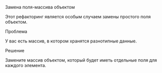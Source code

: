 Замена поля-массива объектом

Этот рефакторинг является особым случаем замены простого поля объектом.

Проблема

У вас есть массив, в котором хранятся разнотипные данные.

Решение

Замените массив объектом, который будет иметь отдельные поля для каждого элемента.
